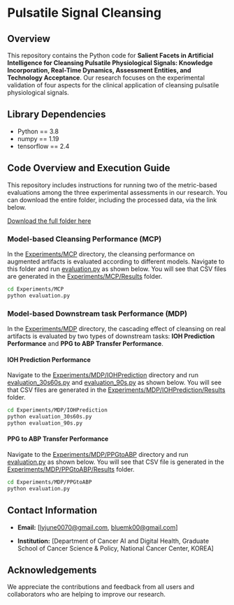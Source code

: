 # Pulsatile Signal Cleansing


## Overview

This repository contains the Python code for **Salient Facets in Artificial Intelligence for Cleansing Pulsatile Physiological Signals: Knowledge Incorporation, Real-Time Dynamics, Assessment Entities, and Technology Acceptance**. Our research focuses on the experimental validation of four aspects for the clinical application of cleansing pulsatile physiological signals.


## Library Dependencies

- Python == 3.8
- numpy == 1.19
- tensorflow == 2.4


## Code Overview and Execution Guide

This repository includes instructions for running two of the metric-based evaluations among the three experimental assessments in our research. You can download the entire folder, including the processed data, via the link below.

[Download the full folder here](https://www.dropbox.com/scl/fo/qaxzwvorja4o2rg3pvwtl/ACwjkOewz0Ln1AYXOIka1H0?rlkey=56rkqm8fqd7mtlodvrh1k4kdn&dl=0)



### Model-based Cleansing Performance (MCP)

In the [Experiments/MCP](https://github.com/bluemk00/PulsatileSignalCleansing/tree/main/Experiments/MCP) directory, the cleansing performance on augmented artifacts is evaluated according to different models. Navigate to this folder and run [evaluation.py](https://github.com/bluemk00/PulsatileSignalCleansing/tree/main/Experiments/MCP/evaluation.py) as shown below. You will see that CSV files are generated in the [Experiments/MCP/Results](https://github.com/bluemk00/PulsatileSignalCleansing/tree/main/Experiments/MCP/Results) folder.

```bash
cd Experiments/MCP
python evaluation.py
```


### Model-based Downstream task Performance (MDP)

In the [Experiments/MDP](https://github.com/bluemk00/PulsatileSignalCleansing/tree/main/Experiments/MDP) directory, the cascading effect of cleansing on real artifacts is evaluated by two types of downstream tasks: **IOH Prediction Performance** and **PPG to ABP Transfer Performance**.


#### IOH Prediction Performance

Navigate to the [Experiments/MDP/IOHPrediction](https://github.com/bluemk00/PulsatileSignalCleansing/tree/main/Experiments/MDP/IOHPrediction) directory and run [evaluation_30s60s.py](https://github.com/bluemk00/PulsatileSignalCleansing/tree/main/Experiments/MDP/IOHPrediction/evaluation_30s60s.py) and [evaluation_90s.py](https://github.com/bluemk00/PulsatileSignalCleansing/tree/main/Experiments/MDP/IOHPrediction/evaluation_90s.py) as shown below. You will see that CSV files are generated in the [Experiments/MDP/IOHPrediction/Results](https://github.com/bluemk00/PulsatileSignalCleansing/tree/main/Experiments/MDP/IOHPrediction/Results) folder.

```bash
cd Experiments/MDP/IOHPrediction
python evaluation_30s60s.py
python evaluation_90s.py
```


#### PPG to ABP Transfer Performance

Navigate to the [Experiments/MDP/PPGtoABP](https://github.com/bluemk00/PulsatileSignalCleansing/tree/main/Experiments/MDP/PPGtoABP) directory and run [evaluation.py](https://github.com/bluemk00/PulsatileSignalCleansing/tree/main/Experiments/MDP/PPGtoABP/evaluation.py) as shown below. You will see that CSV file is generated in the [Experiments/MDP/PPGtoABP/Results](https://github.com/bluemk00/PulsatileSignalCleansing/tree/main/Experiments/MDP/PPGtoABP/Results) folder.

```bash
cd Experiments/MDP/PPGtoABP
python evaluation.py
``` 



## Contact Information


- **Email:** [lyjune0070@gmail.com, bluemk00@gmail.com]

- **Institution:** [Department of Cancer AI and Digital Health, Graduate School of Cancer Science & Policy, National Cancer Center, KOREA]



## Acknowledgements

We appreciate the contributions and feedback from all users and collaborators who are helping to improve our research.
